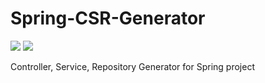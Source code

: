 # Spring-CSR-Generator
![](https://img.shields.io/badge/Java-ED8B00?logo=java&logoColor=white)
![](https://img.shields.io/badge/version-0.2_beta-00CC00)

Controller, Service, Repository Generator for Spring project

